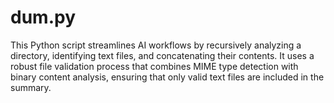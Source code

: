 # dum.py
This Python script streamlines AI workflows by recursively analyzing a directory, identifying text files, and concatenating their contents. It uses a robust file validation process that combines MIME type detection with binary content analysis, ensuring that only valid text files are included in the summary.
